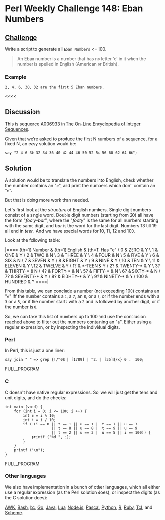# Perl Weekly Challenge 148: Eban Numbers

## [Challenge][task1]
>>>>
Write a script to generate all `Eban Numbers` <= 100.

<blockquote>
An Eban number is a number that has no letter &lsquo;e&rsquo; in it when the number is spelled in English (American or British).

</blockquote>

### Example

~~~~
2, 4, 6, 30, 32 are the first 5 Eban numbers.
~~~~

<<<<


[task1]: https://theweeklychallenge.org/blog/perl-weekly-challenge-148/#TASK1


## Discussion

This is sequence [A006933](#oeis) in
[The On-Line Encyclopedia of Integer Sequences](https://oeis.org).

Given that we're asked to produce the first N numbers of a sequence,
for a fixed N, an easy solution would be:

~~~~
say "2 4 6 30 32 34 36 40 42 44 46 50 52 54 56 60 62 64 66";
~~~~

## Solution

A solution would be to translate the numbers into English, check
whether the number contains an "`e`", and print the numbers which
don't contain an "`e`".

But that is doing more work than needed. 

Let's first look at the *structure* of English numbers. Single digit
numbers consist of a single word. Double digit numbers (starting from 20)
all have the form "*footy*-*bar*", where the "*footy*" is the same for
all numbers starting with the same digit, and *bar* is the word for the
last digit. Numbers 13 till 19 all end in *teen*. And we have special
words for 10, 11, 12 and 100. 

Look at the following table:

|====
{th=1} Number & {th=1} English & {th=1} Has "e" \\
  0 & ZERO       & Y \\
  1 & ONE        & Y \\
  2 & TWO        & N \\
  3 & THREE      & Y \\
  4 & FOUR       & N \\
  5 & FIVE       & Y \\
  6 & SIX        & N \\
  7 & SEVEN      & Y \\
  8 & EIGHT      & Y \\
  9 & NINE       & Y \\
 10 & TEN        & Y \\
 11 & ELEVEN     & Y \\
 12 & TWELVE     & Y \\
 1? & \*-TEEN    & Y \\
 2? & TWENTY-\*  & Y \\
 3? & THIRTY-\*  & N \\
 4? & FORTY-\*   & N \\
 5? & FIFTY-\*   & N \\
 6? & SIXTY-\*   & N \\
 7? & SEVENTY-\* & Y \\
 8? & EIGHTY-\*  & Y \\
 9? & NINETY-\*  & Y \\
100 & HUNDRED    & Y
====|

From this table, we can conclude a number (not exceeding 100) contains
an "`e`" iff the number contains a `1`, a `7`, an `8`, or a `9`, or if
the number ends with a `3` or a `5`, or if the number starts with a `2`
and is followed by another digit, or if the number is `0`.

So, we can take this list of numbers up to 100 and use the conclusion
reached above to filter out the numbers containing an "`e`". Either using
a regular expression, or by inspecting the individual digits.

### Perl

In Perl, this is just a one liner:

~~~~
say join " " => grep {!/^0$ | [1789] | ^2. | [35]$/x} 0 .. 100;
~~~~

FULL_PROGRAM

### C

C doesn't have native regular expressions. So, we will just get the
tens and unit digits, and do the checks:

~~~~
int main (void) {
    for (int i = 0; i <= 100; i ++) {
        int u = i % 10;
        int t = i / 10;
        if (!(i == 0 || t == 1 || u == 1 || t == 7 || u == 7
                     || t == 8 || u == 8 || t == 9 || u == 9
                     || t == 2 || u == 3 || u == 5 || i == 100)) {
            printf ("%d ", i);
        }
    }
    printf ("\n");
}
~~~~

FULL_PROGRAM

### Other languages

We also have implementation in a bunch of other languages, which
all either use a regular expression (as the Perl solution does),
or inspect the digits (as the C solution does):

[AWK](#github),
[Bash](#github),
[bc](#github),
[Go](#github),
[Java](#github),
[Lua](#github),
[Node.js](#github),
[Pascal](#github),
[Python](#github),
[R](#github),
[Ruby](#github),
[Tcl](#github), and
[Scheme](#github).
